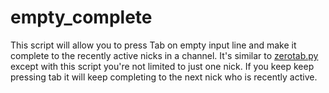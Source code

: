 # empty_complete

This script will allow you to press Tab on empty input line and make it complete
to the recently active nicks in a channel. It's similar to [zerotab.py][] except
with this script you're not limited to just one nick. If you keep keep pressing
tab it will keep completing to the next nick who is recently active.

[zerotab.py]: https://github.com/weechat/scripts/blob/master/python/zerotab.py
